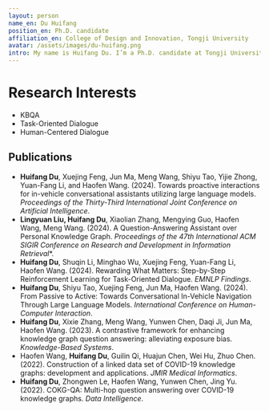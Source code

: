 ```yaml
---
layout: person
name_en: Du Huifang
position_en: Ph.D. candidate
affiliation_en: College of Design and Innovation, Tongji University
avatar: /assets/images/du-huifang.png
intro: My name is Huifang Du. I’m a Ph.D. candidate at Tongji University under the supervision of Haofen Wang. My research interests include KBQA, Task-Oriented Dialogue, and Human-Centered Dialogue.
---
```


# Research Interests

- KBQA
- Task-Oriented Dialogue
- Human-Centered Dialogue

## Publications

- **Huifang Du**, Xuejing Feng, Jun Ma, Meng Wang, Shiyu Tao, Yijie Zhong, Yuan-Fang Li, and Haofen Wang. (2024). Towards proactive interactions for in-vehicle conversational assistants utilizing large language models. *Proceedings of the Thirty-Third International Joint Conference on Artificial Intelligence*.
- **Lingyuan Liu, Huifang Du**, Xiaolian Zhang, Mengying Guo, Haofen Wang, Meng Wang. (2024). A Question-Answering Assistant over Personal Knowledge Graph. *Proceedings of the 47th International ACM SIGIR Conference on Research and Development in Information Retrieval**.
- **Huifang Du**, Shuqin Li, Minghao Wu, Xuejing Feng, Yuan-Fang Li, Haofen Wang. (2024). Rewarding What Matters: Step-by-Step Reinforcement Learning for Task-Oriented Dialogue. *EMNLP Findings*.
- **Huifang Du**, Shiyu Tao, Xuejing Feng, Jun Ma, Haofen Wang. (2024). From Passive to Active: Towards Conversational In-Vehicle Navigation Through Large Language Models. *International Conference on Human-Computer Interaction*.
- **Huifang Du**, Xixie Zhang, Meng Wang, Yunwen Chen, Daqi Ji, Jun Ma, Haofen Wang. (2023). A contrastive framework for enhancing knowledge graph question answering: alleviating exposure bias. *Knowledge-Based Systems*.
- Haofen Wang, **Huifang Du**, Guilin Qi, Huajun Chen, Wei Hu, Zhuo Chen. (2022). Construction of a linked data set of COVID-19 knowledge graphs: development and applications. *JMIR Medical Informatics*.
- **Huifang Du**, Zhongwen Le, Haofen Wang, Yunwen Chen, Jing Yu. (2022). COKG-QA: Multi-hop question answering over COVID-19 knowledge graphs. *Data Intelligence*.
